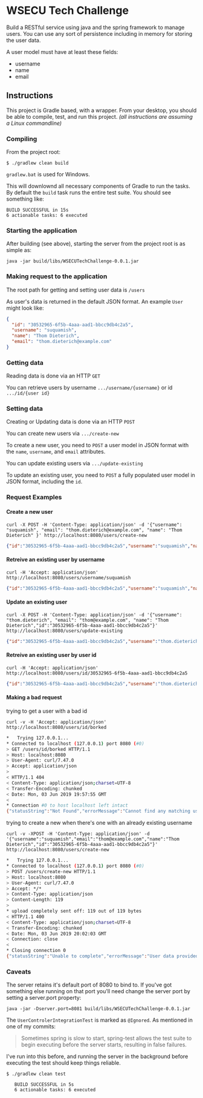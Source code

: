 # WSECU Tech Challenge

Build a RESTful service using java and the spring framework to manage users. You can use any sort of persistence including in memory for storing the user data.

A user model must have at least these fields:
   - username
   - name
   - email
   
## Instructions

This project is Gradle based, with a wrapper.  From your desktop, you should be able to compile, test, and run this project.
_(all instructions are assuming a Linux commandline)_

### Compiling

From the project root:
```
$ ./gradlew clean build
```
`gradlew.bat` is used for Windows.

This will downlownd all necessary components of Gradle to run the tasks. By default the `build` task runs the entire test suite. You should see something like:

```
BUILD SUCCESSFUL in 15s
6 actionable tasks: 6 executed
```

### Starting the application

After building (see above), starting the server from the project root is as simple as:

```
java -jar build/libs/WSECUTechChallenge-0.0.1.jar
```

### Making request to the application

The root path for getting and setting user data is `/users`

As user's data is returned in the default JSON format.  An example `User` might look like:
```json
{
  "id": "30532965-6f5b-4aaa-aad1-bbcc9db4c2a5",
  "username": "suquamish",
  "name": "Thom Dieterich",
  "email": "thom.dieterich@example.com"
}
```

### Getting data

Reading data is done via an HTTP `GET`

You can retrieve users by username `.../username/{username}` or id `.../id/{user id}`

### Setting data

Creating or Updating data is done via an HTTP `POST`

You can create new users via `.../create-new`

To create a new user, you need to `POST` a user model in JSON format with the `name`, `username`, and `email` attributes.

You can update existing users via `.../update-existing`

To update an existing user, you need to `POST` a fully populated user model in JSON format, including the `id`.

### Request Examples

#### Create a new user
`curl -X POST -H 'Content-Type: application/json' -d '{"username": "suquamish", "email": "thom.dieterich@example.com", "name": "Thom Dieterich" }' http://localhost:8080/users/create-new`
```json
{"id":"30532965-6f5b-4aaa-aad1-bbcc9db4c2a5","username":"suquamish","name":"Thom Dieterich","email":"thom.dieterich@example.com"}
```
#### Retreive an existing user by username
`curl -H 'Accept: application/json' http://localhost:8080/users/username/suquamish`
```json
{"id":"30532965-6f5b-4aaa-aad1-bbcc9db4c2a5","username":"suquamish","name":"Thom Dieterich","email":"thom.dieterich@example.com"}
```

#### Update an existing user
`curl -X POST -H 'Content-Type: application/json' -d '{"username": "thom.dieterich", "email": "thom@example.com", "name": "Thom Dieterich","id":"30532965-6f5b-4aaa-aad1-bbcc9db4c2a5"}' http://localhost:8080/users/update-existing`
```json
{"id":"30532965-6f5b-4aaa-aad1-bbcc9db4c2a5","username":"thom.dieterich","name":"Thom Dieterich","email":"thom@example.com"}
```

#### Retreive an existing user by user id
`curl -H 'Accept: application/json' http://localhost:8080/users/id/30532965-6f5b-4aaa-aad1-bbcc9db4c2a5`
```json
{"id":"30532965-6f5b-4aaa-aad1-bbcc9db4c2a5","username":"thom.dieterich","name":"Thom Dieterich","email":"thom@example.com"}
```
#### Making a bad request

trying to get a user with a bad id

`curl -v -H 'Accept: application/json' http://localhost:8080/users/id/borked`
```bash
*   Trying 127.0.0.1...
* Connected to localhost (127.0.0.1) port 8080 (#0)
> GET /users/id/borked HTTP/1.1
> Host: localhost:8080
> User-Agent: curl/7.47.0
> Accept: application/json
> 
< HTTP/1.1 404 
< Content-Type: application/json;charset=UTF-8
< Transfer-Encoding: chunked
< Date: Mon, 03 Jun 2019 19:57:55 GMT
< 
* Connection #0 to host localhost left intact
{"statusString":"Not Found","errorMessage":"Cannot find any matching user"}
```

trying to create a new when there's one with an already existing username

`curl -v -XPOST -H 'Content-Type: application/json' -d '{"username":"suquamish","email":"thom@example.com","name":"Thom Dieterich","id":"30532965-6f5b-4aaa-aad1-bbcc9db4c2a5"}' http://localhost:8080/users/create-new`
```bash
*   Trying 127.0.0.1...
* Connected to localhost (127.0.0.1) port 8080 (#0)
> POST /users/create-new HTTP/1.1
> Host: localhost:8080
> User-Agent: curl/7.47.0
> Accept: */*
> Content-Type: application/json
> Content-Length: 119
> 
* upload completely sent off: 119 out of 119 bytes
< HTTP/1.1 400 
< Content-Type: application/json;charset=UTF-8
< Transfer-Encoding: chunked
< Date: Mon, 03 Jun 2019 20:02:03 GMT
< Connection: close
< 
* Closing connection 0
{"statusString":"Unable to complete","errorMessage":"User data provided must be unique"}
```

### Caveats

The server retains it's default port of 8080 to bind to. If you've got something else running on that port you'll need change the server port by setting a server.port property:

`java -jar -Dserver.port=8081 build/libs/WSECUTechChallenge-0.0.1.jar`

The `UserControlerIntegrationTest` is marked as `@Ignored`.  As mentioned in one of my commits:

> Sometimes spring is slow to start, spring-test allows the test suite to
> begin executing before the server starts, resulting in false failures.

I've run into this before, and running the server in the background before
executing the test should keep things reliable.

```
$ ./gradlew clean test

   BUILD SUCCESSFUL in 5s
   6 actionable tasks: 6 executed
```
